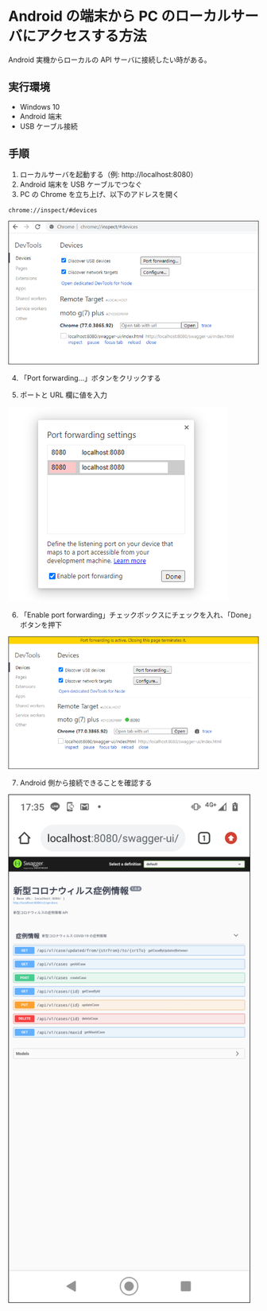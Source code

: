 # Android の端末から PC のローカルサーバにアクセスする方法

Android 実機からローカルの API サーバに接続したい時がある。

## 実行環境
- Windows 10
- Android 端末
- USB ケーブル接続

## 手順

1. ローカルサーバを起動する（例: http://localhost:8080）
2. Android 端末を USB ケーブルでつなぐ
3. PC の Chrome を立ち上げ、以下のアドレスを開く
```
chrome://inspect/#devices
```

![](./chrome_inspect_devices.png)

4. 「Port forwarding...」ボタンをクリックする

5. ポートと URL 欄に値を入力

![](./port_fowarding_settings.png)

6. 「Enable port forwarding」チェックボックスにチェックを入れ、「Done」ボタンを押下

![](./port_fowarding_is_active.png)

7. Android 側から接続できることを確認する

![](./android_screen_capture.png)
